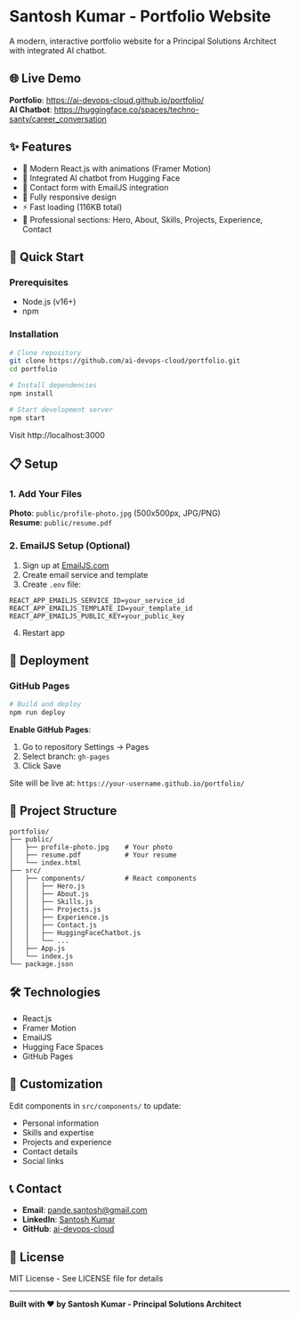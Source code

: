 # Santosh Kumar - Portfolio Website

A modern, interactive portfolio website for a Principal Solutions Architect with integrated AI chatbot.

## 🌐 Live Demo

**Portfolio**: https://ai-devops-cloud.github.io/portfolio/  
**AI Chatbot**: https://huggingface.co/spaces/techno-santy/career_conversation

## ✨ Features

- 🎨 Modern React.js with animations (Framer Motion)
- 🤖 Integrated AI chatbot from Hugging Face
- 📧 Contact form with EmailJS integration
- 📱 Fully responsive design
- ⚡ Fast loading (116KB total)
- 🎯 Professional sections: Hero, About, Skills, Projects, Experience, Contact

## 🚀 Quick Start

### Prerequisites
- Node.js (v16+)
- npm

### Installation

```bash
# Clone repository
git clone https://github.com/ai-devops-cloud/portfolio.git
cd portfolio

# Install dependencies
npm install

# Start development server
npm start
```

Visit http://localhost:3000

## 📋 Setup

### 1. Add Your Files

**Photo**: `public/profile-photo.jpg` (500x500px, JPG/PNG)  
**Resume**: `public/resume.pdf`

### 2. EmailJS Setup (Optional)

1. Sign up at [EmailJS.com](https://www.emailjs.com/)
2. Create email service and template
3. Create `.env` file:

```env
REACT_APP_EMAILJS_SERVICE_ID=your_service_id
REACT_APP_EMAILJS_TEMPLATE_ID=your_template_id
REACT_APP_EMAILJS_PUBLIC_KEY=your_public_key
```

4. Restart app

## 🚀 Deployment

### GitHub Pages

```bash
# Build and deploy
npm run deploy
```

**Enable GitHub Pages**:
1. Go to repository Settings → Pages
2. Select branch: `gh-pages`
3. Click Save

Site will be live at: `https://your-username.github.io/portfolio/`

## 📁 Project Structure

```
portfolio/
├── public/
│   ├── profile-photo.jpg    # Your photo
│   ├── resume.pdf           # Your resume
│   └── index.html
├── src/
│   ├── components/          # React components
│   │   ├── Hero.js
│   │   ├── About.js
│   │   ├── Skills.js
│   │   ├── Projects.js
│   │   ├── Experience.js
│   │   ├── Contact.js
│   │   ├── HuggingFaceChatbot.js
│   │   └── ...
│   ├── App.js
│   └── index.js
└── package.json
```

## 🛠️ Technologies

- React.js
- Framer Motion
- EmailJS
- Hugging Face Spaces
- GitHub Pages

## 📝 Customization

Edit components in `src/components/` to update:
- Personal information
- Skills and expertise
- Projects and experience
- Contact details
- Social links

## 📞 Contact

- **Email**: pande.santosh@gmail.com
- **LinkedIn**: [Santosh Kumar](https://linkedin.com/in/santosh-kumar)
- **GitHub**: [ai-devops-cloud](https://github.com/ai-devops-cloud)

## 📄 License

MIT License - See LICENSE file for details

---

**Built with ❤️ by Santosh Kumar - Principal Solutions Architect**